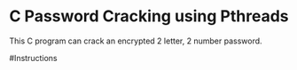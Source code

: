 # C Password Cracking using Pthreads
This C program can crack an encrypted 2 letter, 2 number password.

#Instructions

